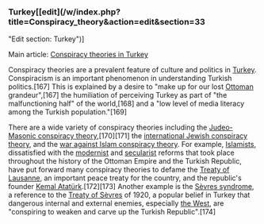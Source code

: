 ### Turkey[[edit](/w/index.php?title=Conspiracy\_theory&action=edit&section=33
"Edit section: Turkey")]

Main article: [Conspiracy theories in
Turkey](/wiki/Conspiracy\_theories\_in\_Turkey "Conspiracy theories in Turkey")

Conspiracy theories are a prevalent feature of culture and politics in
[Turkey](/wiki/Turkey "Turkey"). Conspiracism is an important phenomenon in
understanding Turkish politics.[167] This is explained by a desire to "make up
for our lost [Ottoman](/wiki/Ottoman\_Empire "Ottoman Empire") grandeur",[167]
the humiliation of perceiving Turkey as part of "the malfunctioning half" of
the world,[168] and a "low level of media literacy among the Turkish
population."[169]

There are a wide variety of conspiracy theories including the [Judeo-Masonic
conspiracy theory](/wiki/Judeo-Masonic\_conspiracy\_theory "Judeo-Masonic
conspiracy theory"),[170][171] the [international Jewish conspiracy
theory](/wiki/International\_Jewish\_conspiracy#Turkey "International Jewish
conspiracy"), and the [war against Islam conspiracy
theory](/wiki/War\_against\_Islam\_conspiracy\_theory "War against Islam
conspiracy theory"). For example, [Islamists](/wiki/Islamism "Islamism"),
dissatisfied with the [modernist](/wiki/Modernity "Modernity") and
[secularist](/wiki/Secularism "Secularism") reforms that took place throughout
the history of the Ottoman Empire and the Turkish Republic, have put forward
many conspiracy theories to defame the [Treaty of
Lausanne](/wiki/Treaty\_of\_Lausanne "Treaty of Lausanne"), an important peace
treaty for the country, and the republic's founder [Kemal
Atatürk](/wiki/Mustafa\_Kemal\_Atat%C3%BCrk "Mustafa Kemal Atatürk").[172][173]
Another example is the [Sèvres syndrome](/wiki/S%C3%A8vres\_syndrome "Sèvres
syndrome"), a reference to the [Treaty of Sèvres](/wiki/Treaty\_of\_S%C3%A8vres
"Treaty of Sèvres") of 1920, a popular belief in Turkey that dangerous
internal and external enemies, especially [the West](/wiki/Western\_world
"Western world"), are "conspiring to weaken and carve up the Turkish
Republic".[174]
